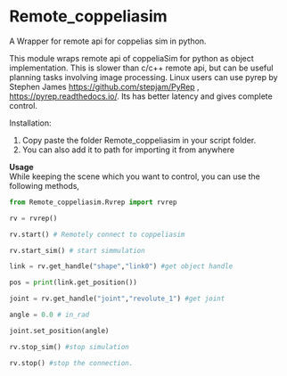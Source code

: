 # Remote_coppeliasim
A Wrapper for remote api for coppelias sim in python.

This module wraps remote api of coppeliaSim for python as object implementation.
This is slower than c/c++ remote api, but can be useful planning tasks involving image processing.
Linux users can use pyrep by Stephen James https://github.com/stepjam/PyRep  , https://pyrep.readthedocs.io/. Its has better latency and gives complete control. 

Installation:
1) Copy paste the folder Remote_coppeliasim in your script folder.
2) You can also add it to path for importing it from anywhere<br/>



**Usage**<br/>
While keeping the scene which you want to control, you can use the following methods,<br/>
```python
from Remote_coppeliasim.Rvrep import rvrep

rv = rvrep()

rv.start() # Remotely connect to coppeliasim

rv.start_sim() # start simmulation

link = rv.get_handle("shape","link0") #get object handle

pos = print(link.get_position())

joint = rv.get_handle("joint","revolute_1") #get joint

angle = 0.0 # in_rad

joint.set_position(angle)

rv.stop_sim() #stop simulation

rv.stop() #stop the connection.
```
